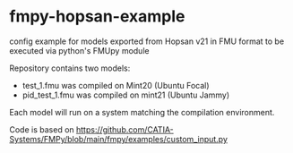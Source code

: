 # fmpy-hopsan-example
config example for models exported from Hopsan v21 in FMU format to be executed via python's FMUpy module

Repository contains two models: 
- test_1.fmu was compiled on Mint20 (Ubuntu Focal)
- pid_test_1.fmu was compiled on mint21 (Ubuntu Jammy)

Each model will run on a system matching the compilation environment.

Code is based on https://github.com/CATIA-Systems/FMPy/blob/main/fmpy/examples/custom_input.py 
